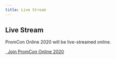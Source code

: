 ```yaml
---
title: Live Stream
---
```


## Live Stream

PromCon Online 2020 will be live-streamed online.

<a class="btn btn-lg btn-default" href="https://qiqochat.com/e/promcon2020" target="_blank" role="button">
  <i class="fa fa-fire"></i>&nbsp;&nbsp;Join PromCon Online 2020
</a>

